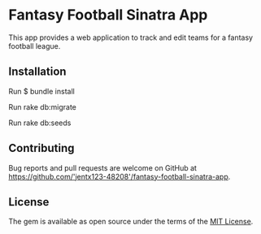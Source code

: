 # Fantasy Football Sinatra App

This app provides a web application to track and edit teams for a fantasy football league.

## Installation

Run $ bundle install

Run rake db:migrate

Run rake db:seeds

## Contributing

Bug reports and pull requests are welcome on GitHub at https://github.com/'jentx123-48208'/fantasy-football-sinatra-app.


## License

The gem is available as open source under the terms of the [MIT License](http://opensource.org/licenses/MIT).
